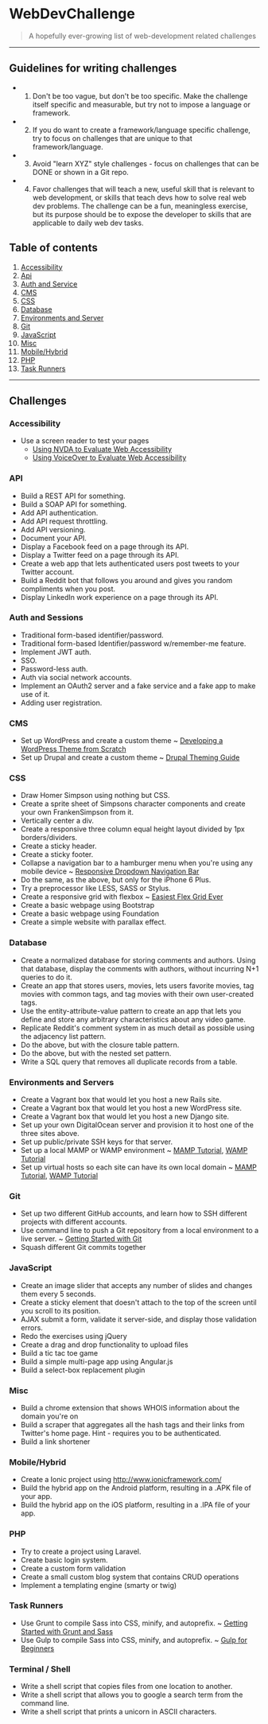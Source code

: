 # WebDevChallenge
> A hopefully ever-growing list of web-development related challenges
***

## Guidelines for writing challenges
* 1. Don't be too vague, but don't be too specific. Make the challenge itself specific and measurable, but try not to impose a language or framework.
* 2. If you do want to create a framework/language specific challenge, try to focus on challenges that are unique to that framework/language.
* 3. Avoid "learn XYZ" style challenges - focus on challenges that can be DONE or shown in a Git repo.
* 4. Favor challenges that will teach a new, useful skill that is relevant to web development, or skills that teach devs how to solve real web dev problems. The challenge can be a fun, meaningless exercise, but its purpose should be to expose the developer to skills that are applicable to daily web dev tasks.

## Table of contents
1. [Accessibility](#accessibility)
2. [Api](#api)
3. [Auth and Service](#auth-and-sessions)
4. [CMS](#cms)
5. [CSS](#css)
6. [Database](#database)
7. [Environments and Server](#environments-and-servers)
8. [Git](#git)
9. [JavaScript](#javascript)
10. [Misc](#misc)
11. [Mobile/Hybrid](#mobilehybrid)
12. [PHP](#php)
13. [Task Runners](#task-runners)

***

## Challenges

### Accessibility
* Use a screen reader to test your pages
    * [Using NVDA to Evaluate Web Accessibility](http://webaim.org/articles/nvda/)
    * [Using VoiceOver to Evaluate Web Accessibility](http://webaim.org/articles/voiceover/)

### API
* Build a REST API for something.
* Build a SOAP API for something.
* Add API authentication.
* Add API request throttling.
* Add API versioning.
* Document your API.
* Display a Facebook feed on a page through its API.
* Display a Twitter feed on a page through its API.
* Create a web app that lets authenticated users post tweets to your Twitter account.
* Build a Reddit bot that follows you around and gives you random compliments when you post.
* Display LinkedIn work experience on a page through its API.

### Auth and Sessions
* Traditional form-based identifier/password.
* Traditional form-based Identifier/password w/remember-me feature.
* Implement JWT auth.
* SSO.
* Password-less auth.
* Auth via social network accounts.
* Implement an OAuth2 server and a fake service and a fake app to make use of it.
* Adding user registration.

### CMS
* Set up WordPress and create a custom theme ~ [Developing a WordPress Theme from Scratch](http://www.taniarascia.com/developing-a-wordpress-theme-from-scratch/)
* Set up Drupal and create a custom theme ~ [Drupal Theming Guide](https://www.drupal.org/documentation/theme)

### CSS
* Draw Homer Simpson using nothing but CSS.
* Create a sprite sheet of Simpsons character components and create your own FrankenSimpson from it.
* Vertically center a div.
* Create a responsive three column equal height layout divided by 1px borders/dividers.
* Create a sticky header.
* Create a sticky footer.
* Collapse a navigation bar to a hamburger menu when you're using any mobile device ~ [Responsive Dropdown Navigation Bar](http://www.taniarascia.com/responsive-dropdown-navigation-bar/)
* Do the same, as the above, but only for the iPhone 6 Plus.
* Try a preprocessor like LESS, SASS or Stylus.
* Create a responsive grid with flexbox ~ [Easiest Flex Grid Ever](http://www.taniarascia.com/easiest-flex-grid-ever/)
* Create a basic webpage using Bootstrap
* Create a basic webpage using Foundation
* Create a simple website with parallax effect.

### Database
* Create a normalized database for storing comments and authors. Using that database, display the comments with authors, without incurring N+1 queries to do it.
* Create an app that stores users, movies, lets users favorite movies, tag movies with common tags, and tag movies with their own user-created tags.
* Use the entity-attribute-value pattern to create an app that lets you define and store any arbitrary characteristics about any video game.
* Replicate Reddit's comment system in as much detail as possible using the adjacency list pattern.
* Do the above, but with the closure table pattern.
* Do the above, but with the nested set pattern.
* Write a SQL query that removes all duplicate records from a table.

### Environments and Servers
* Create a Vagrant box that would let you host a new Rails site.
* Create a Vagrant box that would let you host a new WordPress site.
* Create a Vagrant box that would let you host a new Django site.
* Set up your own DigitalOcean server and provision it to host one of the three sites above.
* Set up public/private SSH keys for that server.
* Set up a local MAMP or WAMP environment ~ [MAMP Tutorial](http://www.taniarascia.com/local-environment/), [WAMP Tutorial](https://www.vultr.com/docs/setup-a-wamp-server-on-windows)
* Set up virtual hosts so each site can have its own local domain ~ [MAMP Tutorial](http://www.taniarascia.com/setting-up-virtual-hosts/), [WAMP Tutorial](https://john-dugan.com/wamp-vhost-setup/)

### Git
* Set up two different GitHub accounts, and learn how to SSH different projects with different accounts.
* Use command line to push a Git repository from a local environment to a live server. ~ [Getting Started with Git](http://www.taniarascia.com/getting-started-with-git/)
* Squash different Git commits together

### JavaScript
* Create an image slider that accepts any number of slides and changes them every 5 seconds.
* Create a sticky element that doesn't attach to the top of the screen until you scroll to its position.
* AJAX submit a form, validate it server-side, and display those validation errors.
* Redo the exercises using jQuery
* Create a drag and drop functionality to upload files
* Build a tic tac toe game
* Build a simple multi-page app using Angular.js
* Build a select-box replacement plugin

### Misc
* Build a chrome extension that shows WHOIS information about the domain you're on
* Build a scraper that aggregates all the hash tags and their links from Twitter's home page. Hint - requires you to be authenticated.
* Build a link shortener

### Mobile/Hybrid
* Create a Ionic project using http://www.ionicframework.com/
* Build the hybrid app on the Android platform, resulting in a .APK file of your app.
* Build the hybrid app on the iOS platform, resulting in a .IPA file of your app.

### PHP
* Try to create a project using Laravel.
* Create basic login system.
* Create a custom form validation
* Create a small custom blog system that contains CRUD operations
* Implement a templating engine (smarty or twig)

### Task Runners
* Use Grunt to compile Sass into CSS, minify, and autoprefix. ~ [Getting Started with Grunt and Sass](http://www.taniarascia.com/getting-started-with-grunt-and-sass/)
* Use Gulp to compile Sass into CSS, minify, and autoprefix. ~ [Gulp for Beginners](https://css-tricks.com/gulp-for-beginners/)

### Terminal / Shell
* Write a shell script that copies files from one location to another.
* Write a shell script that allows you to google a search term from the command line.
* Write a shell script that prints a unicorn in ASCII characters.

